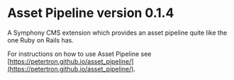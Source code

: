 # Asset Pipeline version 0.1.4

A Symphony CMS extension which provides an asset pipeline quite like the one Ruby on Rails has.

For instructions on how to use Asset Pipeline see [https://petertron.github.io/asset_pipeline/](https://petertron.github.io/asset_pipeline/).
